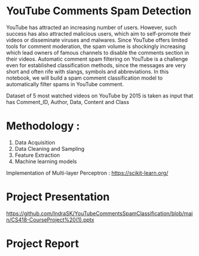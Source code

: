 # YouTube Comments Spam Detection

YouTube has attracted an increasing number of users. However, such success has also attracted malicious users, which aim to self-promote their videos or disseminate viruses and malwares. Since YouTube offers limited tools for comment moderation, the spam volume is shockingly increasing which lead owners of famous channels to disable the comments section in their videos. Automatic comment spam filtering on YouTube is a challenge even for established classification methods, since the messages are very short and often rife with slangs, symbols and abbreviations. In this notebook, we will build a spam comment classification model to automatically filter spams in YouTube comment.

Dataset of 5 most watched videos on YouTube by 2015 is taken as input that has Comment_ID, Author, Data, Content and Class

# Methodology :

1. Data Acquisition
2. Data Cleaning and Sampling
3. Feature Extraction
4. Machine learning models

Implementation of Multi-layer Perceptron : https://scikit-learn.org/

# Project Presentation

https://github.com/IndraSK/YouTubeCommentsSpamClassification/blob/main/CS418-CourseProject%20(1).pptx

# Project Report



